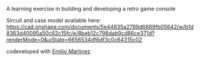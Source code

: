 A learning exercise in building and developing a retro game console

Sircuit and case model available here: https://cad.onshape.com/documents/5e44835a2789d6669fb05642/w/b1d8363d40095a50c62c15fc/e/8beb12c798dab9cd86ce371d?renderMode=0&uiState=6656534df6df3c0c64315c02

codeveloped with [Emilio Martinez](https://github.com/EmilioMartinez)

